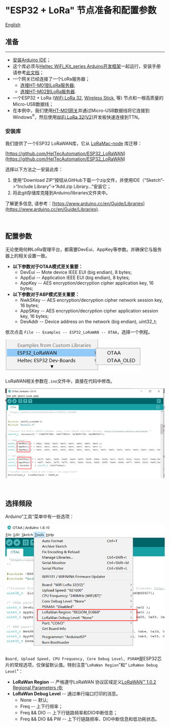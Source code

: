 # "ESP32 + LoRa" 节点准备和配置参数
[English](https://heltec-automation-docs.readthedocs.io/en/latest/esp32/lorawan/config_parameter.html)
## 准备
----------
- [安装Arduino IDE](https://heltec-automation.readthedocs.io/zh_CN/latest/general/how_to_install_git_and_arduino.html)；
- 这个库必须与[Heltec WiFi_Kit_series Arduino开发框架](https://github.com/Heltec-Aaron-Lee/WiFi_Kit_series)一起运行，安装手册请参考[此文档](https://heltec-automation.readthedocs.io/zh_CN/latest/esp32/quick_start.html)；
- 一个网关已经连接了一个LoRa服务器；
  - [连接HT-M01到LoRa服务器](https://heltec-automation.readthedocs.io/zh_CN/latest/gateway/ht-m01/connect_to_server.html);
  - [连接HT-M02到LoRa服务器](https://heltec-automation.readthedocs.io/zh_CN/latest/gateway/ht-m02/index.html).
- 一个ESP32 + LoRa ([WiFi LoRa 32](https://heltec.org/project/wifi-lora-32/), [Wireless Stick](https://heltec.org/project/wireless-stick/), 等) 节点和一根高质量的Micro-USB数据线；
- 在本例中，我们使用[HT-M01网关](https://heltec.org/project/HT-M01/)并通过Micro-USB数据线将它连接到Windows<sup>®</sup>，然后使用[WiFi LoRa 32(V2)](https://heltec.org/project/WiFi-LoRa-32/)开发板快速连接到TTN。

### 安装库
我们提供了一个ESP32 LoRaWAN库，它从 [LoRaMac-node](https://github.com/Lora-net/LoRaMac-node) 库迁移：

[https://github.com/HelTecAutomation/ESP32_LoRaWAN](https://github.com/HelTecAutomation/ESP32_LoRaWAN)

选择以下方法之一安装此库：

1. 使用“Download ZIP”按钮从GitHub下载一个zip文件，并使用IDE（“Sketch”->“Include Library”->“Add.zip Library…”安装它；
2. 将此git存储库克隆到Arduino/libraries文件夹中。

了解更多信息, 请参考：[https://www.arduino.cc/en/Guide/Libraries](https://www.arduino.cc/en/Guide/Libraries).

&nbsp;

## 配置参数

无论使用何种LoRa管理平台，都需要DevEui、AppKey等参数。并确保它与服务器上的相关设置一致。

- **以下参数对于OTAA模式至关重要：**
  - DevEui -- Mote device IEEE EUI (big endian), 8 bytes;
  - AppEui -- Application IEEE EUI (big endian), 8 bytes;
  - AppKey -- AES encryption/decryption cipher application key, 16 bytes;
- **以下参数对于ABP模式至关重要：**
  - NwkSKey -- AES encryption/decryption cipher network session key, 16 bytes;
  - AppSKey -- AES encryption/decryption cipher application session key, 16 bytes;
  - DevAddr -- Device address on the network (big endian), uint32_t;

依次点击 `File -- Examples -- ESP32_LoRaWAN -- OTAA`，选择一个例程。

![](img/config_parameter/01.png)

LoRaWAN相关参数在`.ino`文件中，直接在代码中修改。

![](img/config_parameter/02.png)

&nbsp;

## 选择频段

Arduino“工具“菜单中有一些选项：

![](img/config_parameter/03.png)

`Board, Upload Speed, CPU Frequency, Core Debug Level, PSRAM`是ESP32芯片的常规选项，仅保留默认值。特别注意“`LoRaWan Region`”和“ `LoRaWan Debug Level`”：

- **LoRaWan Region** -- 严格遵守LoRaWAN 协议区域定义[LoRaWAN™ 1.0.2 Regional Parameters rB](https://resource.heltec.cn/download/LoRaWANRegionalParametersv1.0.2_final_1944_1.pdf);
- **LoRaWan Debug Level** -- 通过串行端口打印的消息。
  - None -- 默认;
  - Freq -- 上下行频率；
  - Freq && DIO -- 上下行链路频率和DIO中断信息；
  - Freq && DIO && PW -- 上下行链路频率、DIO中断信息和低功耗状态。

``` Note:: 打印过多的消息可能会导致系统不稳定。

```
